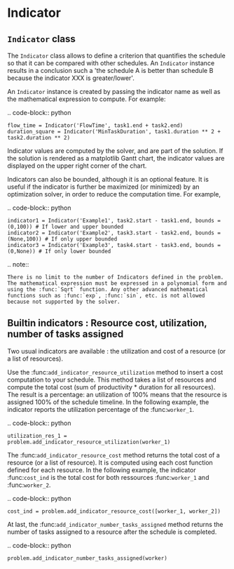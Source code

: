 Indicator
=========

`Indicator` class
------------------------

The `Indicator` class allows to define a criterion that quantifies the schedule so that it can be compared with other schedules. An `Indicator` instance results in a conclusion such a 'the schedule A is better than schedule B because the indicator XXX is greater/lower'.

An `Indicator` instance is created by passing the indicator name as well as the mathematical expression to compute. For example:

.. code-block:: python

    flow_time = Indicator('FlowTime', task1.end + task2.end)
    duration_square = Indicator('MinTaskDuration', task1.duration ** 2 + task2.duration ** 2)

Indicator values are computed by the solver, and are part of the solution. If the solution is rendered as a matplotlib Gantt chart, the indicator values are displayed on the upper right corner of the chart.

Indicators can also be bounded, although it is an optional feature. It is useful if the indicator is further be maximized (or minimized) by an optimization solver, in order to reduce the computation time. For example,

.. code-block:: python

    indicator1 = Indicator('Example1', task2.start - task1.end, bounds = (0,100)) # If lower and upper bounded
    indicator2 = Indicator('Example2', task3.start - task2.end, bounds = (None,100)) # If only upper bounded
    indicator3 = Indicator('Example3', task4.start - task3.end, bounds = (0,None)) # If only lower bounded

.. note::

    There is no limit to the number of Indicators defined in the problem. The mathematical expression must be expressed in a polynomial form and using the :func:`Sqrt` function. Any other advanced mathematical functions such as :func:`exp`, :func:`sin`, etc. is not allowed because not supported by the solver.

Builtin indicators : Resource cost, utilization, number of tasks assigned
-------------------------------------------------------------------------
Two usual indicators are available : the utilization and cost of a resource (or a list of resources).

Use the :func:`add_indicator_resource_utilization` method to insert a cost computation to your schedule. This method takes a list of resources and compute the total cost (sum of productivity * duration for all resources). The result is a percentage: an utilization of 100% means that the resource is assigned 100% of the schedule timeline. In the following example, the indicator reports the utilization percentage of the :func:`worker_1`.

.. code-block:: python

    utilization_res_1 = problem.add_indicator_resource_utilization(worker_1)

The :func:`add_indicator_resource_cost` method returns the total cost of a resource (or a list of resource). It is computed using each cost function defined for each resource. In the following example, the indicator :func:`cost_ind` is the total cost for both ressources :func:`worker_1` and :func:`worker_2`.

.. code-block:: python

    cost_ind = problem.add_indicator_resource_cost([worker_1, worker_2])

At last, the :func:`add_indicator_number_tasks_assigned` method returns the number of tasks assigned to a resource after the schedule is completed.

.. code-block:: python

    problem.add_indicator_number_tasks_assigned(worker)
